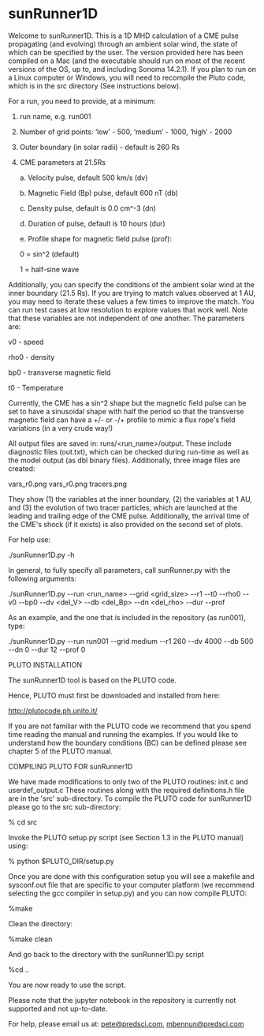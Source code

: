 # sunRunner1D

Welcome to sunRunner1D. This is a 1D MHD calculation of a CME pulse propagating (and evolving) through an ambient solar wind, the state of which can be specified by the user. The version provided here has been compiled on a Mac (and the executable should run on most of the recent versions of the OS, up to, and including Sonoma 14.2.1). If you plan to run on a Linux computer or Windows, you will need to recompile the Pluto code, which is in the src directory (See instructions below). 

For a run, you need to provide, at a minimum: 

1.  run name, e.g. run001 
2. Number of grid points: ‘low’ - 500, ‘medium’ - 1000, ‘high’ - 2000 
3. Outer boundary (in solar radii) - default is 260 Rs
4. CME parameters at 21.5Rs
   
   a. Velocity pulse, default 500 km/s (dv)

   b. Magnetic Field (Bp) pulse, default 600 nT (db)

   c. Density pulse, default is 0.0 cm^-3 (dn)

   d. Duration of pulse, default is 10 hours (dur)

   e. Profile shape for magnetic field pulse (prof): 

      0 = sin^2 (default) 

      1 = half-sine wave

Additionally, you can specify the conditions of the ambient solar wind at the inner boundary (21.5 Rs). If you are trying to match values observed at 1 AU, you may need to iterate these values a few times to improve the match. You can run test cases at low resolution to explore values that work well. Note that these variables are not independent of one another. The parameters are:

   v0 - speed

   rho0 - density

   bp0 - transverse magnetic field

   t0 - Temperature
    
Currently, the CME has a sin^2 shape but the magnetic field pulse can be set to have a sinusoidal shape with half the period so that the transverse magnetic field can have a +/- or -/+ profile to mimic a flux rope's field variations (in a very crude way!)

All output files are saved in: runs/<run_name>/output. These include diagnostic files (out.txt), which can be checked during run-time as well as the model output (as dbl binary files). Additionally, three image files are created:

vars_r0.png
vars_r0.png
tracers.png

They show (1) the variables at the inner boundary, (2) the variables at 1 AU, and (3) the evolution of two tracer particles, which are launched at the leading and trailing edge of the CME pulse. Additionally, the arrival time of the CME's shock (if it exists) is also provided on the second set of plots. 

For help use: 

./sunRunner1D.py -h

In general, to fully specify all parameters, call sunRunner.py with the following arguments: 

./sunRunner1D.py --run <run_name> --grid <grid_size> --r1 <R1> --t0 <t0> --rho0 <rho0> --v0 <v0> --bp0 <bp0> --dv <del_V> --db <del_Bp> --dn <del_rho> --dur <duration> --prof <profile>

As an example, and the one that is included in the repository (as run001), type:

./sunRunner1D.py --run run001 --grid medium --r1 260 --dv 4000 --db 500 --dn 0 --dur 12 --prof 0


PLUTO INSTALLATION

The sunRunner1D tool is based on the PLUTO code. 

Hence, PLUTO must first be downloaded and installed from here:

http://plutocode.ph.unito.it/

If you are not familiar with the PLUTO code we recommend that you spend time reading the manual and running the examples. If you would like to understand how the boundary conditions (BC) can be defined please see chapter 5 of the PLUTO manual.  


COMPILING PLUTO FOR sunRunner1D

We have made modifications to only two of the PLUTO routines: init.c and userdef_output.c These routines along with the required definitions.h file are in the 'src' sub-directory.  To compile the PLUTO code for sunRunner1D please go to the src sub-directory:

% cd src

Invoke the PLUTO setup.py script (see Section 1.3 in the PLUTO manual) using:

%  python $PLUTO_DIR/setup.py

Once you are done with this configuration setup you will see a makefile and sysconf.out file that are specific to your computer platform (we recommend selecting the gcc compiler in setup.py) and you can now compile PLUTO:

%make 

Clean the directory:

%make clean

And go back to the directory with the sunRunner1D.py script

%cd ..

You are now ready to use the script.

Please note that the jupyter notebook in the repository is currently not supported and not up-to-date. 
   
For help, please email us at: pete@predsci.com, mbennun@predsci.com
   
